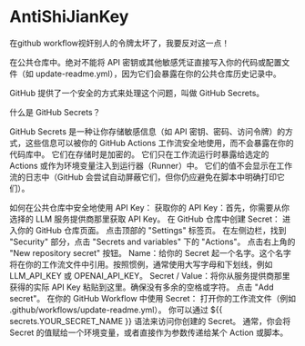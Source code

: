 # AntiShiJianKey
在github workflow视奸别人的令牌太坏了，我要反对这一点！

在公共仓库中。绝对不能将 API 密钥或其他敏感凭证直接写入你的代码或配置文件（如 update-readme.yml），因为它们会暴露在你的公共仓库历史记录中。

GitHub 提供了一个安全的方式来处理这个问题，叫做 GitHub Secrets。

什么是 GitHub Secrets？

GitHub Secrets 是一种让你存储敏感信息（如 API 密钥、密码、访问令牌）的方式，这些信息可以被你的 GitHub Actions 工作流安全地使用，而不会暴露在你的代码库中。
它们在存储时是加密的。
它们只在工作流运行时暴露给选定的 Actions 或作为环境变量注入到运行器（Runner）中。
它们的值不会显示在工作流的日志中（GitHub 会尝试自动屏蔽它们，但你仍应避免在脚本中明确打印它们）。

如何在公共仓库中安全地使用 API Key：
获取你的 API Key：首先，你需要从你选择的 LLM 服务提供商那里获取 API Key。
在 GitHub 仓库中创建 Secret：
进入你的 GitHub 仓库页面。
点击顶部的 "Settings" 标签页。
在左侧边栏，找到 "Security" 部分，点击 "Secrets and variables" 下的 "Actions"。
点击右上角的 "New repository secret" 按钮。
Name：给你的 Secret 起一个名字。这个名字将在你的工作流文件中引用。按照惯例，通常使用大写字母和下划线，例如 LLM_API_KEY 或 OPENAI_API_KEY。
Secret / Value：将你从服务提供商那里获得的实际 API Key 粘贴到这里。确保没有多余的空格或字符。
点击 "Add secret"。
在你的 GitHub Workflow 中使用 Secret：
打开你的工作流文件（例如 .github/workflows/update-readme.yml）。
你可以通过 ${{ secrets.YOUR_SECRET_NAME }} 语法来访问你创建的 Secret。
通常，你会将 Secret 的值赋给一个环境变量，或者直接作为参数传递给某个 Action 或脚本。
